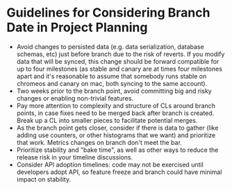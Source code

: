# Guidelines for Considering Branch Date in Project Planning

*   Avoid changes to persisted data (e.g. data serialization, database schemas,
    etc) just before branch due to the risk of reverts. If you modify data that
    will be synced, this change should be forward compatible for up to four
    milestones (as stable and canary are at times four milestones apart and it's
    reasonable to assume that somebody runs stable on chromeos and canary on
    mac, both syncing to the same account).
*   Two weeks prior to the branch point, avoid committing big and risky changes
    or enabling non-trivial features.
*   Pay more attention to complexity and structure of CLs around branch points,
    in case fixes need to be merged back after branch is created. Break up a CL
    into smaller pieces to facilitate potential merges.
*   As the branch point gets closer, consider if there is data to gather (like
    adding use counters, or other histograms that we want) and prioritize that
    work. Metrics changes on branch don't meet the bar.
*   Prioritize stability and "bake time", as well as other ways to reduce the
    release risk in your timeline discussions.
*   Consider API adoption timelines: code may not be exercised until developers
    adopt API, so feature freeze and branch could have minimal impact on
    stability.

